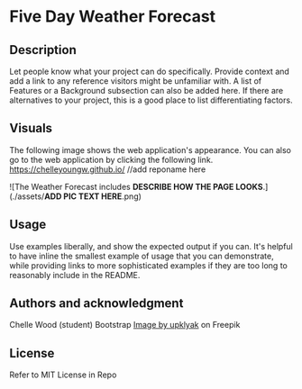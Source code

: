 # Five Day Weather Forecast

## Description
Let people know what your project can do specifically. Provide context and add a link to any reference visitors might be unfamiliar with. A list of Features or a Background subsection can also be added here. If there are alternatives to your project, this is a good place to list differentiating factors.

## Visuals
The following image shows the web application's appearance. You can also go to the web application by clicking the following link. https://chelleyoungw.github.io/ //add reponame here

![The Weather Forecast includes **DESCRIBE HOW THE PAGE LOOKS**.](./assets/**ADD PIC TEXT HERE**.png)

## Usage
Use examples liberally, and show the expected output if you can. It's helpful to have inline the smallest example of usage that you can demonstrate, while providing links to more sophisticated examples if they are too long to reasonably include in the README.

## Authors and acknowledgment
Chelle Wood (student)
Bootstrap
<a href="https://www.freepik.com/free-vector/city-skyline-summer-time-urban-view-background_21427567.htm#query=cartoon%20city%20background&position=45&from_view=keyword&track=ais&uuid=379d3384-4dae-472c-b623-6c0268bc5b9b">Image by upklyak</a> on Freepik

## License
Refer to MIT License in Repo